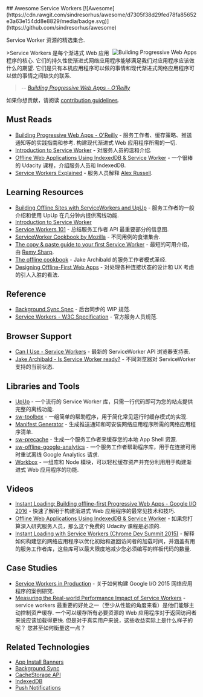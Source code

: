 <div class="github-widget" data-repo="TalAter/awesome-service-workers"></div>
## Awesome Service Workers [![Awesome](https://cdn.rawgit.com/sindresorhus/awesome/d7305f38d29fed78fa85652e3a63e154dd8e8829/media/badge.svg)](https://github.com/sindresorhus/awesome)

Service Worker 资源的精选集合.

<a href="https://pwabook.com/oreillyasw"><img align="right" src="https://raw.githubusercontent.com/TalAter/awesome-progressive-web-apps/raw/master/images/mpwa.png" alt="Building Progressive Web Apps"></a>
 &gt;Service Workers 是每个渐进式 Web 应用程序的核心. 它们的持久性使渐进式网络应用程序能够满足我们对应用程序应该做什么的期望. 它们是只有本机应用程序可以做的事情和现代渐进式网络应用程序可以做的事情之间缺失的联系.
>
> -- <cite>[Building Progressive Web Apps - O'Reilly](https://pwabook.com/oreillyasw)</cite>

如果你想贡献，请阅读 [contribution guidelines](https://github.com/TalAter/awesome-service-workers/blob/master/contributing.md).



## Must Reads

- [Building Progressive Web Apps - O'Reilly](https://pwabook.com/oreillyasw)  - 服务工作者、缓存策略、推送通知等的实践指南和参考. 构建现代渐进式 Web 应用程序所需的一切.
- [Introduction to Service Worker](http://www.html5rocks.com/en/tutorials/service-worker/introduction/) - 对服务人员的温和介绍.
- [Offline Web Applications Using IndexedDB & Service Worker](https://www.udacity.com/course/offline-web-applications--ud899) - 一个很棒的 Udacity 课程，介绍服务人员和 IndexedDB.
- [Service Workers Explained](https://github.com/slightlyoff/ServiceWorker/blob/master/explainer.md) - 服务人员解释 [Alex Russell](https://github.com/slightlyoff).

## Learning Resources

- [Building Offline Sites with ServiceWorkers and UpUp](https://dev.opera.com/articles/offline-with-upup-service-workers/) - 服务工作者的一般介绍和使用 UpUp 在几分钟内提供离线功能.
- [Introduction to Service Worker](http://www.html5rocks.com/en/tutorials/service-worker/introduction/)
- [Service Workers 101](https://github.com/delapuente/service-workers-101) - 总结服务工作者 API 最重要部分的信息图.
- [ServiceWorker Cookbook by Mozilla](https://serviceworke.rs/) - 不同用例的食谱集合.
- [The copy & paste guide to your first Service Worker](https://remysharp.com/2016/03/22/the-copy--paste-guide-to-your-first-service-worker) - 最短的可用介绍，由 [Remy Sharp](https://github.com/remy).
- [The offline cookbook](https://jakearchibald.com/2014/offline-cookbook/) - Jake Archibald 的服务工作者模式圣经.
- [Designing Offline-First Web Apps](http://alistapart.com/article/offline-first) - 对处理各种连接状态的设计和 UX 考虑的引人入胜的看法.

## Reference

- [Background Sync Spec](https://wicg.github.io/BackgroundSync/spec/) - 后台同步的 WIP 规范.
- [Service Workers - W3C Specification](https://www.w3.org/TR/service-workers/) - 官方服务人员规范.

## Browser Support

- [Can I Use - Service Workers](http://caniuse.com/#feat=serviceworkers) - 最新的 ServiceWorker API 浏览器支持表.
- [Jake Archibald - Is Service Worker ready?](https://jakearchibald.github.io/isserviceworkerready/) - 不同浏览器对 ServiceWorker 支持的当前状态.

## Libraries and Tools

- [UpUp](http://upup.rocks/) - 一个流行的 Service Worker 库，只需一行代码即可为您的站点提供完整的离线功能.
- [sw-toolbox](https://github.com/GoogleChrome/sw-toolbox/) - 一组简单的帮助程序，用于简化常见运行时缓存模式的实现.
- [Manifest Generator](https://brucelawson.github.io/manifest/) - 生成推送通知和可安装网络应用程序所需的网络应用程序清单.
- [sw-precache](https://github.com/GoogleChrome/sw-precache/) - 生成一个服务工作者来缓存您的本地 App Shell 资源.
- [sw-offline-google-analytics](https://developers.google.com/web/updates/2016/07/offline-google-analytics) - 一个服务工作者帮助程序库，用于在连接可用时重试离线 Google Analytics 请求.
- [Workbox](https://developers.google.com/web/tools/workbox/) - 一组库和 Node 模块，可以轻松缓存资产并充分利用用于构建渐进式 Web 应用程序的功能.

## Videos

- [Instant Loading: Building offline-first Progressive Web Apps - Google I/O 2016](https://youtu.be/cmGr0RszHc8) - 快速了解用于构建渐进式 Web 应用程序的最常见技术和技巧.
- [Offline Web Applications Using IndexedDB & Service Worker](https://www.udacity.com/course/offline-web-applications--ud899) - 如果您打算深入研究服务人员，那么这个免费的 Udacity 课程是必须的.
- [Instant Loading with Service Workers (Chrome Dev Summit 2015)](https://www.youtube.com/watch?v=jCKZDTtUA2A) - 解释如何构建您的网络应用程序以优化初始和返回访问者的加载时间，并涵盖有用的服务工作者库，这些库可以最大限度地减少您必须编写的样板代码的数量.

## Case Studies

- [Service Workers in Production](https://developers.google.com/web/showcase/case-study/service-workers-iowa) - 关于如何构建 Google I/O 2015 网络应用程序的案例研究.
- [Measuring the Real-world Performance Impact of Service Workers](https://developers.google.com/web/showcase/2016/service-worker-perf)  - service workers 最重要的好处之一（至少从性能的角度来看）是他们能够主动控制资产缓存. 一个可以缓存所有必要资源的 Web 应用程序对于返回访问者来说应该加载得更快. 但是对于真实用户来说，这些收益实际上是什么样子的呢？ 您甚至如何衡量这一点？

## Related Technologies

- [App Install Banners](https://github.com/TalAter/awesome-progressive-web-apps#installable-web-apps)
- [Background Sync](https://github.com/TalAter/awesome-progressive-web-apps#background-sync)
- [CacheStorage API](https://github.com/TalAter/awesome-progressive-web-apps#cachestorage-api)
- [IndexedDB](https://github.com/TalAter/awesome-progressive-web-apps#indexeddb)
- [Push Notifications](https://github.com/TalAter/awesome-progressive-web-apps#push-notifications)

